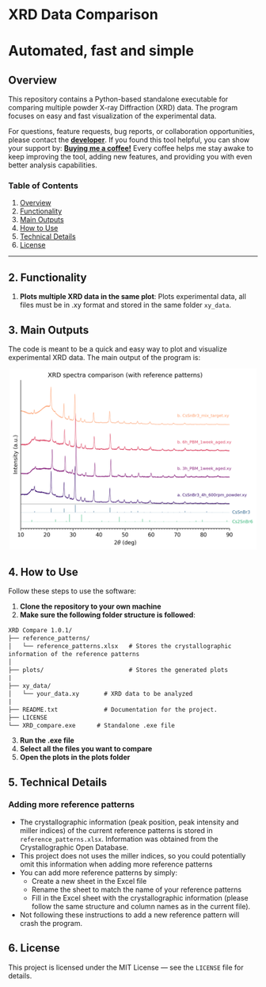 # XRD Data Comparison
# Automated, fast and simple

## Overview

This repository contains a Python-based standalone executable for comparing multiple powder X-ray Diffraction (XRD) data. The program focuses on easy and fast visualization of the experimental data.

For questions, feature requests, bug reports, or collaboration opportunities, please contact the [**developer**](https://github.com/JosueHernandez0000). If you found this tool helpful, you can show your support by: [**Buying me a coffee!**](https://buymeacoffee.com/josue.hernandez) Every coffee helps me stay awake to keep improving the tool, adding new features, and providing you with even better analysis capabilities.

### Table of Contents
1. [Overview](#overview)
2. [Functionality](#functionality)
3. [Main Outputs](#Outputs)
4. [How to Use](#how-to-use)
5. [Technical Details](#technical-details)
6. [License](#license)


---
## 2. Functionality
1. **Plots multiple XRD data in the same plot**: Plots experimental data, all files must be in .xy format and stored in the same folder `xy_data`.


## 3. Main Outputs
The code is meant to be a quick and easy way to plot and visualize experimental XRD data. The main output of the program is:

<div align="center">
   <img src="plots/XRD_comparison_example.png" alt="XRD_comparison_example" width="500">
</div>


## 4. How to Use
Follow these steps to use the software:
1. **Clone the repository to your own machine**
2. **Make sure the following folder structure is followed**:
```
XRD Compare 1.0.1/
├── reference_patterns/  
│   └── reference_patterns.xlsx   # Stores the crystallographic information of the reference patterns             
│
├── plots/                        # Stores the generated plots
|
├── xy_data/
│   └── your_data.xy       # XRD data to be analyzed
|
├── README.txt             # Documentation for the project.
├── LICENSE     
└── XRD_compare.exe      # Standalone .exe file
```

3. **Run the .exe file**
4. **Select all the files you want to compare**
4. **Open the plots in the plots folder**


## 5. Technical Details

### Adding more reference patterns
- The crystallographic information (peak position, peak intensity and miller indices) of the current reference patterns is stored in `reference_patterns.xlsx`. Information was obtained from the Crystallographic Open Database.
- This project does not uses the miller indices, so you could potentially omit this information when adding more reference patterns
- You can add more reference patterns by simply:
   - Create a new sheet in the Excel file
   - Rename the sheet to match the name of your reference patterns
   - Fill in the Excel sheet with the crystallographic information (please follow the same structure and column names as in the current file). 
- Not following these instructions to add a new reference pattern will crash the program.

## 6. License

This project is licensed under the MIT License — see the `LICENSE` file for details.

